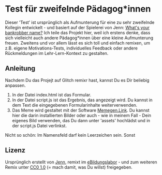 # Test für zweifelnde Pädagog\*innen

Dieser 'Test' ist ursprünglich als Aufmunterung für eine zu sehr zweifelnde Kollegin entwickelt - und basiert auf der Spielerei von Jenn: [What's your bankrobber name?](https://glitch.com/~bankrobber)
Ich teile das Projekt hier, weil ich erstens denke, dass sich vielleicht auch andere Pädagog\*innen über eine kleine Aufmunterung freuen. Zweitens und vor allem lässt es sich toll und einfach remixen, um z.B. eigene Motivations-Tests, individuelles Feedback oder andere Rückmeldungen im Lehr-Lern-Kontext zu gestalten.

## Anleitung

Nachdem Du das Projejt auf Glitch remixr hast, kannst Du es Dir beliebig anpassen.

1. In der Datei index.html ist das Formular.
2. In der Datei script.js ist das Ergebnis, das angezeigt wird. Du kannst in dem Text die eingegebenen Formularinhalte weiterverwenden.
3. Das Meme wird gestaltet mit der Software [Memegen.Link](https://memegen.link/). Du kannst hier die darin installierten Bilder oder auch - wie in meinem Fall - Dein eigenes Bild verwenden, das Du dann unter 'assets' hochlädst und in der script.js Datei verlinkst.

Nicht so schön: Im Namensfeld darf kein Leerzeichen sein. Sonst 

## Lizenz

Ursprünglich erstellt von [Jenn](http://jennmoney.biz/), remixt im [eBildungslabor](https://ebildungslabor) - und zum weiteren Remix unter [CC0 1.0](https://creativecommons.org/publicdomain/zero/1.0/deed.de) (= mach damit, was Du willst) freigegeben.